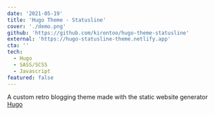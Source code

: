 ```yaml
---
date: '2021-05-19'
title: 'Hugo Theme - Statusline'
cover: './demo.png'
github: 'https://github.com/kirontoo/hugo-theme-statusline'
external: 'https://hugo-statusline-theme.netlify.app'
cta: ''
tech:
  - Hugo
  - SASS/SCSS
  - Javascript
featured: false
---
```


A custom retro blogging theme made with the static website generator [Hugo](https://gohugo.io)
